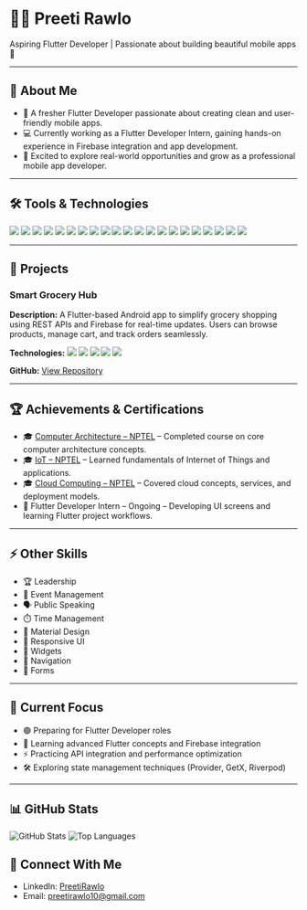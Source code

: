 # 👩‍💻 Preeti Rawlo  
Aspiring Flutter Developer | Passionate about building beautiful mobile apps 🚀

---

## 👋 About Me
- 🌱 A fresher Flutter Developer passionate about creating clean and user-friendly mobile apps.  
- 💻 Currently working as a Flutter Developer Intern, gaining hands-on experience in Firebase integration and app development.  
- 🚀 Excited to explore real-world opportunities and grow as a professional mobile app developer.

- ---

## 🛠️ Tools & Technologies

<p align="left">
  <!-- Languages -->
  <img src="https://img.shields.io/badge/Dart-0175C2?style=for-the-badge&logo=dart&logoColor=white"/>
  <img src="https://img.shields.io/badge/Java-F0DB4F?style=for-the-badge&logo=java&logoColor=black"/>
  <img src="https://img.shields.io/badge/SQL-003B57?style=for-the-badge&logo=mysql&logoColor=white"/>

  <!-- Frameworks -->
  <img src="https://img.shields.io/badge/Flutter-02569B?style=for-the-badge&logo=flutter&logoColor=white"/>
  <img src="https://img.shields.io/badge/Firebase-FFCA28?style=for-the-badge&logo=firebase&logoColor=black"/>

  <!-- State Management -->
  <img src="https://img.shields.io/badge/Provider-4285F4?style=for-the-badge&logo=flutter&logoColor=white"/>
  <img src="https://img.shields.io/badge/GetX-FF4081?style=for-the-badge&logo=flutter&logoColor=white"/>
  <img src="https://img.shields.io/badge/Riverpod-40C4FF?style=for-the-badge&logo=flutter&logoColor=white"/>

  <!-- Flutter Architectures -->
  <img src="https://img.shields.io/badge/MVVM-FF6F61?style=for-the-badge"/>
  <img src="https://img.shields.io/badge/Clean%20Architecture-8E44AD?style=for-the-badge"/>

  <!-- Frontend & UI -->
  <img src="https://img.shields.io/badge/HTML-E34F26?style=for-the-badge&logo=html5&logoColor=white"/>
  <img src="https://img.shields.io/badge/CSS-1572B6?style=for-the-badge&logo=css3&logoColor=white"/>
  <img src="https://img.shields.io/badge/Figma-F24E1E?style=for-the-badge&logo=figma&logoColor=white"/>

  <!-- Backend & APIs -->
  <img src="https://img.shields.io/badge/REST%20API-009688?style=for-the-badge&logo=api&logoColor=white"/>
  <img src="https://img.shields.io/badge/JSON-FF6D00?style=for-the-badge"/>

  <!-- Tools -->
  <img src="https://img.shields.io/badge/VS%20Code-0078D7?style=for-the-badge&logo=visual-studio-code&logoColor=white"/>
  <img src="https://img.shields.io/badge/Android%20Studio-3DDC84?style=for-the-badge&logo=android-studio&logoColor=white"/>
  <img src="https://img.shields.io/badge/Git-F05032?style=for-the-badge&logo=git&logoColor=white"/>
  <img src="https://img.shields.io/badge/GitHub-181717?style=for-the-badge&logo=github&logoColor=white"/>

  <!-- Database -->
  <img src="https://img.shields.io/badge/MySQL-4479A1?style=for-the-badge&logo=mysql&logoColor=white"/>
  <img src="https://img.shields.io/badge/Cloud%20Firestore-FFCA28?style=for-the-badge&logo=firebase&logoColor=black"/>
</p>


---

## 💼 Projects

### Smart Grocery Hub
<p align="left">
  <strong>Description:</strong> A Flutter-based Android app to simplify grocery shopping using REST APIs and Firebase for real-time updates. Users can browse products, manage cart, and track orders seamlessly.
</p>

<p align="left">
  <strong>Technologies:</strong> 
  <img src="https://img.shields.io/badge/Flutter-02569B?style=for-the-badge&logo=flutter&logoColor=white"/>
  <img src="https://img.shields.io/badge/Dart-0175C2?style=for-the-badge&logo=dart&logoColor=white"/>
  <img src="https://img.shields.io/badge/Firebase-FFCA28?style=for-the-badge&logo=firebase&logoColor=black"/>
  <img src="https://img.shields.io/badge/REST%20API-009688?style=for-the-badge&logo=api&logoColor=white"/>
  <img src="https://img.shields.io/badge/MySQL-4479A1?style=for-the-badge&logo=mysql&logoColor=white"/>
</p>

<p align="left">
  <strong>GitHub:</strong> <a href="https://github.com/PreetiRawlo/Flutter-grocery-app.git" target="_blank">View Repository</a>
</p>


---

## 🏆 Achievements & Certifications

- 🎓 [Computer Architecture – NPTEL](https://nptel.ac.in/noc/E_Certificate/NPTEL24CS83S45500023204210308) – Completed course on core computer architecture concepts.  
- 🎓 [IoT – NPTEL](https://nptel.ac.in/noc/E_Certificate/NPTEL24CS115S85500023704210308) – Learned fundamentals of Internet of Things and applications.  
- 🎓 [Cloud Computing – NPTEL](https://nptel.ac.in/noc/E_Certificate/NPTEL24CS118S105500031504210308) – Covered cloud concepts, services, and deployment models.  
- 💼 Flutter Developer Intern – Ongoing – Developing UI screens and learning Flutter project workflows.

---

## ⚡ Other Skills

- 🏆 Leadership  
- 📅 Event Management  
- 🗣️ Public Speaking  
- ⏱️ Time Management  
- 🎨 Material Design  
- 📱 Responsive UI  
- 🧩 Widgets  
- 🧭 Navigation  
- 📝 Forms

---

## 🎯 Current Focus

- 🟢 Preparing for Flutter Developer roles  
- 🔗 Learning advanced Flutter concepts and Firebase integration  
- ⚡ Practicing API integration and performance optimization  
- 🛠️ Exploring state management techniques (Provider, GetX, Riverpod)

---

## 📊 GitHub Stats

<p align="left">
  <img src="https://github-readme-stats.vercel.app/api?username=PreetiRawlo&show_icons=true&theme=react" alt="GitHub Stats" />
  <img src="https://github-readme-stats.vercel.app/api/top-langs/?username=PreetiRawlo&layout=compact&theme=react" alt="Top Languages" />
</p>

## 🔗 Connect With Me

- LinkedIn: [PreetiRawlo](https://www.linkedin.com/in/preeti-rawlo-2916a131b?utm_source=share&utm_campaign=share_via&utm_content=profile&utm_medium=android_app)  
- Email: preetirawlo10@gmail.com


